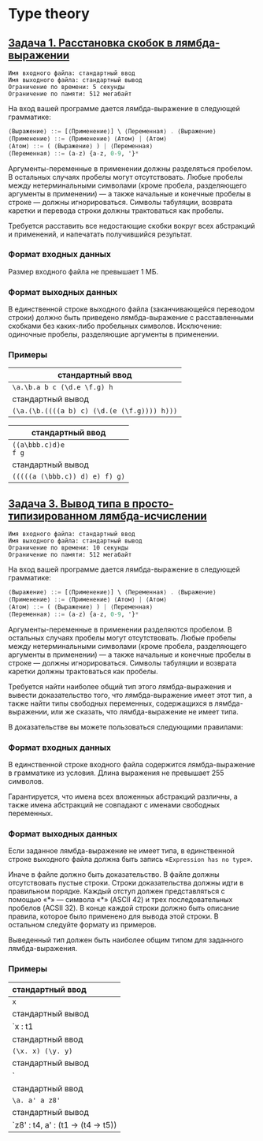 # Type theory

## [Задача 1. Расстановка скобок в лямбда-выражении](1-lambda-expression-parsing)

```
Имя входного файла: стандартный ввод
Имя выходного файла: стандартный вывод
Ограничение по времени: 5 секунды
Ограничение по памяти: 512 мегабайт
```

На вход вашей программе дается лямбда-выражение в следующей грамматике:


```haskell
⟨Выражение⟩ ::= [⟨Применение⟩] \ ⟨Переменная⟩ . ⟨Выражение⟩
⟨Применение⟩ ::= ⟨Применение⟩ ⟨Атом⟩ | ⟨Атом⟩
⟨Атом⟩ ::= ( ⟨Выражение⟩ ) | ⟨Переменная⟩
⟨Переменная⟩ ::= (a-z) {a-z, 0-9, '}*
```

Аргументы-переменные в применении должны разделяться пробелом. В остальных случаях пробелы могут отсутствовать. Любые пробелы между нетерминальными символами (кроме пробела,
разделяющего аргументы в применении) — а также начальные и конечные пробелы в строке —
должны игнорироваться. Символы табуляции, возврата каретки и перевода строки должны трактоваться как пробелы.

Требуется расставить все недостающие скобки вокруг всех абстракций и применений, и напечатать получившийся результат.

### Формат входных данных

Размер входного файла не превышает 1 МБ.

### Формат выходных данных

В единственной строке выходного файла (заканчивающейся переводом строки) должно быть
приведено лямбда-выражение с расставленными скобками без каких-либо пробельных символов.
Исключение: одиночные пробелы, разделяющие аргументы в применении.

### Примеры

| стандартный ввод |
| --- |
| `\a.\b.a b c (\d.e \f.g) h` |
| стандартный вывод |
| `(\a.(\b.((((a b) c) (\d.(e (\f.g)))) h)))` |

| стандартный ввод |
| --- |
| `((a\bbb.c)d)e` <br> `f g` |
| стандартный вывод |
| `(((((a (\bbb.c)) d) e) f) g)` |

## [Задача 3. Вывод типа в просто-типизированном лямбда-исчислении](3-type-deduction)

```
Имя входного файла: стандартный ввод
Имя выходного файла: стандартный вывод
Ограничение по времени: 10 секунды
Ограничение по памяти: 512 мегабайт
```

На вход вашей программе дается лямбда-выражение в следующей грамматике:

```haskell
⟨Выражение⟩ ::= [⟨Применение⟩] \ ⟨Переменная⟩ . ⟨Выражение⟩
⟨Применение⟩ ::= ⟨Применение⟩ ⟨Атом⟩ | ⟨Атом⟩
⟨Атом⟩ ::= ( ⟨Выражение⟩ ) | ⟨Переменная⟩
⟨Переменная⟩ ::= (a-z) {a-z, 0-9, '}*
```

Аргументы-переменные в применении разделяются пробелом. В остальных случаях пробелы могут отсутствовать. Любые пробелы между нетерминальными символами (кроме пробела, разделяющего аргументы в применении) — а также начальные и конечные пробелы в строке — должны игнорироваться. Символы табуляции и возврата каретки должны трактоваться как пробелы.

Требуется найти наиболее общий тип этого лямбда-выражения и вывести доказательство того, что лямбда-выражение имеет этот тип, а также найти типы свободных переменных, содержащихся в лямбда-выражении, или же сказать, что лямбда-выражение не имеет типа.

В доказательстве вы можете пользоваться следующими правилами:

### Формат входных данных

В единственной строке входного файла содержится лямбда-выражение в грамматике из условия. Длина выражения не превышает 255 символов.

Гарантируется, что имена всех вложенных абстракций различны, а также имена абстракций не совпадают с именами свободных переменных.

### Формат выходных данных
Если заданное лямбда-выражение не имеет типа, в единственной строке выходного файла должна быть запись «`Expression has no type`».

Иначе в файле должно быть доказательство. В файле должны отсутствовать пустые строки.
Строки доказательства должны идти в правильном порядке. Каждый отступ должен представляться с помощью «\*» — символа «\*» (ASCII 42) и трех последовательных пробелов (ACSII 32). В конце каждой строки должно быть описание правила, которое было применено для вывода этой строки. В остальном следуйте формату из примеров.

Выведенный тип должен быть наиболее общим типом для заданного лямбда-выражения.

### Примеры

| стандартный ввод |
| :--- |
| `x` |
| стандартный вывод |
| `x : t1 |- x : t1 [rule #1]` |
| стандартный ввод |
| `(\x. x) (\y. y)` |
| стандартный вывод |
| `|- ((\x.x) (\y.y)) : (t3 -> t3) [rule #2]` </br> `*   |- (\x.x) : ((t3 -> t3) -> (t3 -> t3)) [rule #3]` </br> `*   *   x : (t3 -> t3) |- x : (t3 -> t3) [rule #1]` </br> `*   |- (\y.y) : (t3 -> t3) [rule #3]` </br> `*   *   y : t3 |- y : t3 [rule #1]` |
| стандартный ввод |
| `\a. a' a z8'` |
| стандартный вывод |
| `z8' : t4, a' : (t1 -> (t4 -> t5)) |- (\a.((a' a) z8')) : (t1 -> t5) [rule #3]` </br> `*   z8' : t4, a' : (t1 -> (t4 -> t5)), a : t1 |- ((a' a) z8') : t5 [rule #2]` </br> `*   *   z8' : t4, a' : (t1 -> (t4 -> t5)), a : t1 |- (a' a) : (t4 -> t5) [rule #2]` </br> `*   *   *   z8' : t4, a' : (t1 -> (t4 -> t5)), a : t1 |- a' : (t1 -> (t4 -> t5)) [rule #1]` </br> `*   *   *   z8' : t4, a' : (t1 -> (t4 -> t5)), a : t1 |- a : t1 [rule #1]` </br> `*   *   z8' : t4, a' : (t1 -> (t4 -> t5)), a : t1 |- z8' : t4 [rule #1]` |
